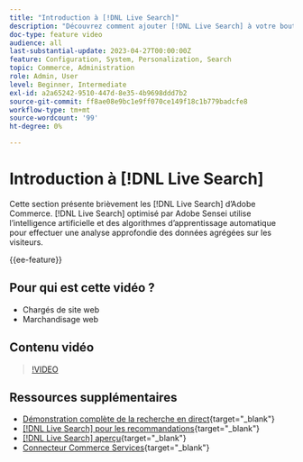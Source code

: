 ```yaml
---
title: "Introduction à [!DNL Live Search]"
description: "Découvrez comment ajouter [!DNL Live Search] à votre boutique et proposez des expériences d’achats très attrayantes, pertinentes et personnalisées."
doc-type: feature video
audience: all
last-substantial-update: 2023-04-27T00:00:00Z
feature: Configuration, System, Personalization, Search
topic: Commerce, Administration
role: Admin, User
level: Beginner, Intermediate
exl-id: a2a65242-9510-447d-8e35-4b9698ddd7b2
source-git-commit: ff8ae08e9bc1e9ff070ce149f18c1b779badcfe8
workflow-type: tm+mt
source-wordcount: '99'
ht-degree: 0%

---
```


# Introduction à [!DNL Live Search]

Cette section présente brièvement les [!DNL Live Search] d’Adobe Commerce. [!DNL Live Search] optimisé par Adobe Sensei utilise l’intelligence artificielle et des algorithmes d’apprentissage automatique pour effectuer une analyse approfondie des données agrégées sur les visiteurs.

{{ee-feature}}

## Pour qui est cette vidéo ?

- Chargés de site web
- Marchandisage web

## Contenu vidéo

>[!VIDEO](https://video.tv.adobe.com/v/3418797?learn=on)


## Ressources supplémentaires

- [Démonstration complète de la recherche en direct](https://experienceleague.adobe.com/docs/commerce-learn/tutorials/getting-started/capabilities/live-search-full-demonstration.html){target="_blank"}
- [[!DNL Live Search] pour les recommandations](https://experienceleague.adobe.com/docs/commerce-learn/tutorials/marketing/live-search-recommendations.html){target="_blank"}
- [[!DNL Live Search] aperçu](https://experienceleague.adobe.com/docs/commerce-merchant-services/live-search/overview.html){target="_blank"}
- [Connecteur Commerce Services](https://experienceleague.adobe.com/docs/commerce-merchant-services/user-guides/integration-services/saas.html){target="_blank"}

